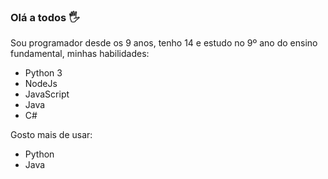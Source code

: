 ### Olá a todos 🖐
Sou programador desde os 9 anos, tenho 14 e estudo no 9º ano do ensino fundamental, minhas habilidades:

- Python 3
- NodeJs
- JavaScript
- Java
- C#

Gosto mais de usar:

- Python
- Java
